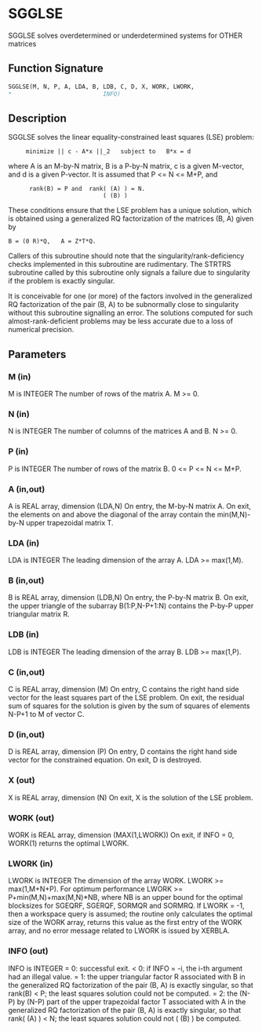 # SGGLSE

SGGLSE solves overdetermined or underdetermined systems for OTHER matrices

## Function Signature

```fortran
SGGLSE(M, N, P, A, LDA, B, LDB, C, D, X, WORK, LWORK,
*                          INFO)
```

## Description


 SGGLSE solves the linear equality-constrained least squares (LSE)
 problem:

         minimize || c - A*x ||_2   subject to   B*x = d

 where A is an M-by-N matrix, B is a P-by-N matrix, c is a given
 M-vector, and d is a given P-vector. It is assumed that
 P <= N <= M+P, and

          rank(B) = P and  rank( (A) ) = N.
                               ( (B) )

 These conditions ensure that the LSE problem has a unique solution,
 which is obtained using a generalized RQ factorization of the
 matrices (B, A) given by

    B = (0 R)*Q,   A = Z*T*Q.

 Callers of this subroutine should note that the singularity/rank-deficiency checks
 implemented in this subroutine are rudimentary. The STRTRS subroutine called by this
 subroutine only signals a failure due to singularity if the problem is exactly singular.

 It is conceivable for one (or more) of the factors involved in the generalized RQ
 factorization of the pair (B, A) to be subnormally close to singularity without this
 subroutine signalling an error. The solutions computed for such almost-rank-deficient
 problems may be less accurate due to a loss of numerical precision.


## Parameters

### M (in)

M is INTEGER The number of rows of the matrix A. M >= 0.

### N (in)

N is INTEGER The number of columns of the matrices A and B. N >= 0.

### P (in)

P is INTEGER The number of rows of the matrix B. 0 <= P <= N <= M+P.

### A (in,out)

A is REAL array, dimension (LDA,N) On entry, the M-by-N matrix A. On exit, the elements on and above the diagonal of the array contain the min(M,N)-by-N upper trapezoidal matrix T.

### LDA (in)

LDA is INTEGER The leading dimension of the array A. LDA >= max(1,M).

### B (in,out)

B is REAL array, dimension (LDB,N) On entry, the P-by-N matrix B. On exit, the upper triangle of the subarray B(1:P,N-P+1:N) contains the P-by-P upper triangular matrix R.

### LDB (in)

LDB is INTEGER The leading dimension of the array B. LDB >= max(1,P).

### C (in,out)

C is REAL array, dimension (M) On entry, C contains the right hand side vector for the least squares part of the LSE problem. On exit, the residual sum of squares for the solution is given by the sum of squares of elements N-P+1 to M of vector C.

### D (in,out)

D is REAL array, dimension (P) On entry, D contains the right hand side vector for the constrained equation. On exit, D is destroyed.

### X (out)

X is REAL array, dimension (N) On exit, X is the solution of the LSE problem.

### WORK (out)

WORK is REAL array, dimension (MAX(1,LWORK)) On exit, if INFO = 0, WORK(1) returns the optimal LWORK.

### LWORK (in)

LWORK is INTEGER The dimension of the array WORK. LWORK >= max(1,M+N+P). For optimum performance LWORK >= P+min(M,N)+max(M,N)*NB, where NB is an upper bound for the optimal blocksizes for SGEQRF, SGERQF, SORMQR and SORMRQ. If LWORK = -1, then a workspace query is assumed; the routine only calculates the optimal size of the WORK array, returns this value as the first entry of the WORK array, and no error message related to LWORK is issued by XERBLA.

### INFO (out)

INFO is INTEGER = 0: successful exit. < 0: if INFO = -i, the i-th argument had an illegal value. = 1: the upper triangular factor R associated with B in the generalized RQ factorization of the pair (B, A) is exactly singular, so that rank(B) < P; the least squares solution could not be computed. = 2: the (N-P) by (N-P) part of the upper trapezoidal factor T associated with A in the generalized RQ factorization of the pair (B, A) is exactly singular, so that rank( (A) ) < N; the least squares solution could not ( (B) ) be computed.

